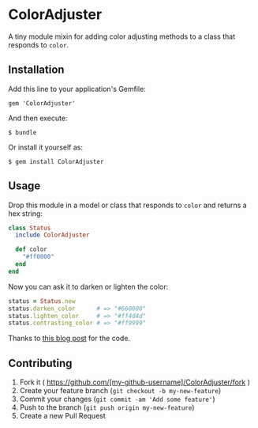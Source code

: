 # ColorAdjuster

A tiny module mixin for adding color adjusting methods to a class that responds to `color`.

## Installation

Add this line to your application's Gemfile:

    gem 'ColorAdjuster'

And then execute:

    $ bundle

Or install it yourself as:

    $ gem install ColorAdjuster

## Usage

Drop this module in a model or class that responds to `color` and returns a hex string:

```ruby
class Status
  include ColorAdjuster

  def color
    "#ff0000"
  end
end
```

Now you can ask it to darken or lighten the color:

```ruby
status = Status.new
status.darken_color      # => "#660000"
status.lighten_color     # => "#ff4d4d"
status.contrasting_color # => "#ff9999"
```

Thanks to [this blog post](http://www.redguava.com.au/2011/10/lighten-or-darken-a-hexadecimal-color-in-ruby-on-rails/) for the code.

## Contributing

1. Fork it ( https://github.com/[my-github-username]/ColorAdjuster/fork )
2. Create your feature branch (`git checkout -b my-new-feature`)
3. Commit your changes (`git commit -am 'Add some feature'`)
4. Push to the branch (`git push origin my-new-feature`)
5. Create a new Pull Request
